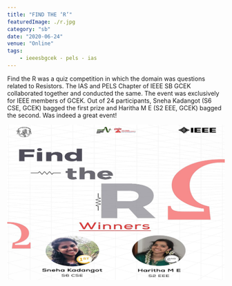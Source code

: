 ```yaml
---
title: "FIND THE ‘R’"
featuredImage: ./r.jpg
category: "sb"
date: "2020-06-24"
venue: "Online"
tags:
    - ieeesbgcek - pels - ias
---
```

Find the R was a quiz competition in which the domain was questions related to Resistors. The IAS and PELS Chapter of IEEE SB GCEK collaborated together and conducted the same. The event was exclusively for IEEE members of GCEK. Out of 24 participants, Sneha Kadangot (S6 CSE, GCEK) bagged the first prize and Haritha M E (S2 EEE, GCEK) bagged the second. Was indeed a great event!


![Find the R](./r1.jpg)
